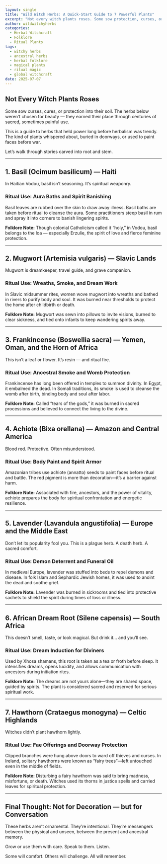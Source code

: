 ```yaml
---
layout: single
title: "Wild Witch Herbs: A Quick-Start Guide to 7 Powerful Plants"
excerpt: "Not every witch plants roses. Some sow protection, curses, or cures into their soil. These seven herbs earned their place in gardens, rituals, and ancestral lore. A practical, folkloric guide for wild herbal magic."
author: wildwitchyherbs
categories: 
  - Herbal Witchcraft
  - Folklore
  - Ritual Plants
tags: 
  - witchy herbs
  - ancestral herbs
  - herbal folklore
  - magical plants
  - ritual magic
  - global witchcraft
date: 2025-07-07
---
```


## Not Every Witch Plants Roses

Some sow curses, cures, or protection into their soil. The herbs below weren’t chosen for beauty — they earned their place through centuries of sacred, sometimes painful use.

This is a guide to herbs that held power long before herbalism was trendy. The kind of plants whispered about, buried in doorways, or used to paint faces before war.

Let’s walk through stories carved into root and stem.

---

## 1. Basil (Ocimum basilicum) — Haiti

In Haitian Vodou, basil isn’t seasoning. It’s spiritual weaponry.

### Ritual Use: Aura Baths and Spirit Banishing  
Basil leaves are rubbed over the skin to draw away illness. Basil baths are taken before ritual to cleanse the aura. Some practitioners steep basil in rum and spray it into corners to banish lingering spirits.

**Folklore Note:** Though colonial Catholicism called it “holy,” in Vodou, basil belongs to the loa — especially Erzulie, the spirit of love and fierce feminine protection.

---

## 2. Mugwort (Artemisia vulgaris) — Slavic Lands

Mugwort is dreamkeeper, travel guide, and grave companion.

### Ritual Use: Wreaths, Smoke, and Dream Work  
In Slavic midsummer rites, women wove mugwort into wreaths and bathed in rivers to purify body and soul. It was burned near thresholds to protect the home after childbirth or death.

**Folklore Note:** Mugwort was sewn into pillows to invite visions, burned to clear sickness, and tied onto infants to keep wandering spirits away.

---

## 3. Frankincense (Boswellia sacra) — Yemen, Oman, and the Horn of Africa

This isn’t a leaf or flower. It’s resin — and ritual fire.

### Ritual Use: Ancestral Smoke and Womb Protection  
Frankincense has long been offered in temples to summon divinity. In Egypt, it embalmed the dead. In Somali traditions, its smoke is used to cleanse the womb after birth, binding body and soul after labor.

**Folklore Note:** Called “tears of the gods,” it was burned in sacred processions and believed to connect the living to the divine.

---

## 4. Achiote (Bixa orellana) — Amazon and Central America

Blood red. Protective. Often misunderstood.

### Ritual Use: Body Paint and Spirit Armor  
Amazonian tribes use achiote (annatto) seeds to paint faces before ritual and battle. The red pigment is more than decoration—it’s a barrier against harm.

**Folklore Note:** Associated with fire, ancestors, and the power of vitality, achiote prepares the body for spiritual confrontation and energetic resilience.

---

## 5. Lavender (Lavandula angustifolia) — Europe and the Middle East

Don’t let its popularity fool you. This is a plague herb. A death herb. A sacred comfort.

### Ritual Use: Demon Deterrent and Funeral Oil  
In medieval Europe, lavender was stuffed into beds to repel demons and disease. In folk Islam and Sephardic Jewish homes, it was used to anoint the dead and soothe grief.

**Folklore Note:** Lavender was burned in sickrooms and tied into protective sachets to shield the spirit during times of loss or illness.

---

## 6. African Dream Root (Silene capensis) — South Africa

This doesn’t smell, taste, or look magical. But drink it... and you’ll see.

### Ritual Use: Dream Induction for Diviners  
Used by Xhosa shamans, this root is taken as a tea or froth before sleep. It intensifies dreams, opens lucidity, and allows communication with ancestors during initiation rites.

**Folklore Note:** The dreams are not yours alone—they are shared space, guided by spirits. The plant is considered sacred and reserved for serious spiritual work.

---

## 7. Hawthorn (Crataegus monogyna) — Celtic Highlands

Witches didn’t plant hawthorn lightly.

### Ritual Use: Fae Offerings and Doorway Protection  
Clipped branches were hung above doors to ward off thieves and curses. In Ireland, solitary hawthorns were known as “fairy trees”—left untouched even in the middle of fields.

**Folklore Note:** Disturbing a fairy hawthorn was said to bring madness, misfortune, or death. Witches used its thorns in justice spells and carried leaves for spiritual protection.

---

## Final Thought: Not for Decoration — but for Conversation

These herbs aren’t ornamental. They’re intentional. They’re messengers between the physical and unseen, between the present and ancestral memory.

Grow or use them with care. Speak to them. Listen.

Some will comfort. Others will challenge. All will remember.
